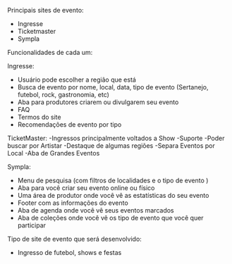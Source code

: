 Principais sites de evento:
- Ingresse
- Ticketmaster
- Sympla

Funcionalidades de cada um:

Ingresse:
- Usuário pode escolher a região que está
- Busca de evento por nome, local, data, tipo de evento (Sertanejo, futebol, rock, gastronomia, etc)
- Aba para produtores criarem ou divulgarem seu evento
- FAQ
- Termos do site
- Recomendações de evento por tipo

TicketMaster:
-Ingressos principalmente voltados a Show
-Suporte
-Poder buscar por Artistar
-Destaque de algumas regiões
-Separa Eventos por Local
-Aba de Grandes Eventos

Sympla:
- Menu de pesquisa (com filtros de localidades e o tipo de evento )
- Aba para você criar seu evento online ou físico
- Uma área de produtor onde você vê as estatísticas do seu evento
- Footer com as informações do evento
- Aba de agenda onde você vê seus eventos marcados
- Aba de coleções onde você vê os tipo de evento que você quer participar

Tipo de site de evento que será desenvolvido:
- Ingresso de futebol, shows e festas
